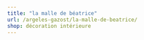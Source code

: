 ```yaml
---
title: "la malle de béatrice"
url: /argeles-gazost/la-malle-de-beatrice/
shop: décoration intérieure
---
```

